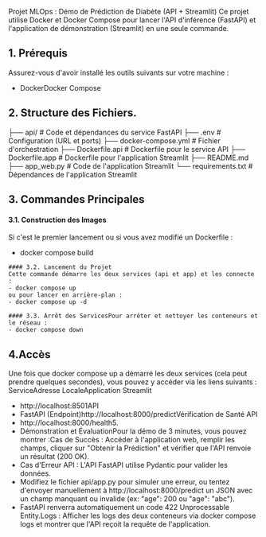 Projet MLOps : Démo de Prédiction de Diabète (API + Streamlit)
Ce projet utilise Docker et Docker Compose pour lancer l'API d'inférence (FastAPI) et l'application de démonstration (Streamlit) en une seule commande.

## 1. Prérequis
Assurez-vous d'avoir installé les outils suivants sur votre machine :
- DockerDocker Compose

## 2. Structure des Fichiers.
├── api/                  # Code et dépendances du service FastAPI
├── .env                  # Configuration (URL et ports)
├── docker-compose.yml    # Fichier d'orchestration
├── Dockerfile.api        # Dockerfile pour le service API
├── Dockerfile.app        # Dockerfile pour l'application Streamlit
├── README.md
├── app_web.py            # Code de l'application Streamlit
└── requirements.txt      # Dépendances de l'application Streamlit

## 3. Commandes Principales
   #### 3.1. Construction des Images
   Si c'est le premier lancement ou si vous avez modifié un Dockerfile :
   - docker compose build

    #### 3.2. Lancement du Projet
    Cette commande démarre les deux services (api et app) et les connecte :
    - docker compose up
    ou pour lancer en arrière-plan :
    - docker compose up -d

    #### 3.3. Arrêt des ServicesPour arrêter et nettoyer les conteneurs et le réseau :
    - docker compose down
  
## 4.Accès
Une fois que docker compose up a démarré les deux services (cela peut prendre quelques secondes), vous pouvez y accéder via les liens suivants :
  ServiceAdresse LocaleApplication Streamlit 
  - http://localhost:8501API 
  - FastAPI (Endpoint)http://localhost:8000/predictVérification de Santé API
  - http://localhost:8000/health5. 
  - Démonstration et ÉvaluationPour la démo de 3 minutes, vous pouvez montrer :Cas de Succès : Accéder à l'application web, remplir les champs, cliquer sur "Obtenir la Prédiction" et vérifier que l'API renvoie un résultat (200 OK).
  - Cas d'Erreur API : L'API FastAPI utilise Pydantic pour valider les données. 
  - Modifiez le fichier api/app.py pour simuler une erreur, ou tentez d'envoyer manuellement à http://localhost:8000/predict un JSON avec un champ manquant ou invalide (ex: "age": 200 ou "age": "abc"). 
  - FastAPI renverra automatiquement un code 422 Unprocessable Entity.Logs : Afficher les logs des deux conteneurs via docker compose logs et montrer que l'API reçoit la requête de l'application.